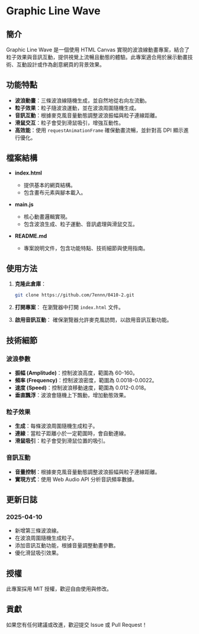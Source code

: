 # Graphic Line Wave

## 簡介

Graphic Line Wave 是一個使用 HTML Canvas 實現的波浪線動畫專案，結合了粒子效果與音訊互動，提供視覺上流暢且動態的體驗。此專案適合用於展示動畫技術、互動設計或作為創意網頁的背景效果。

## 功能特點

- **波浪動畫**：三條波浪線隨機生成，並自然地從右向左流動。
- **粒子效果**：粒子隨波浪運動，並在波浪周圍隨機生成。
- **音訊互動**：根據麥克風音量動態調整波浪振幅與粒子連線距離。
- **滑鼠交互**：粒子會受到滑鼠吸引，增強互動性。
- **高效能**：使用 `requestAnimationFrame` 確保動畫流暢，並針對高 DPI 顯示進行優化。

## 檔案結構

- **index.html**
  - 提供基本的網頁結構。
  - 包含畫布元素與腳本載入。

- **main.js**
  - 核心動畫邏輯實現。
  - 包含波浪生成、粒子運動、音訊處理與滑鼠交互。

- **README.md**
  - 專案說明文件，包含功能特點、技術細節與使用指南。

## 使用方法

1. **克隆此倉庫**：
   ```bash
   git clone https://github.com/7ennn/0410-2.git
   ```

2. **打開專案**：
   在瀏覽器中打開 `index.html` 文件。

3. **啟用音訊互動**：
   確保瀏覽器允許麥克風訪問，以啟用音訊互動功能。

## 技術細節

### 波浪參數

- **振幅 (Amplitude)**：控制波浪高度，範圍為 60-160。
- **頻率 (Frequency)**：控制波浪密度，範圍為 0.0018-0.0022。
- **速度 (Speed)**：控制波浪移動速度，範圍為 0.012-0.018。
- **垂直飄浮**：波浪會隨機上下飄動，增加動態效果。

### 粒子效果

- **生成**：每條波浪周圍隨機生成粒子。
- **連線**：當粒子距離小於一定範圍時，會自動連線。
- **滑鼠吸引**：粒子會受到滑鼠位置的吸引。

### 音訊互動

- **音量控制**：根據麥克風音量動態調整波浪振幅與粒子連線距離。
- **實現方式**：使用 Web Audio API 分析音訊頻率數據。

## 更新日誌

### 2025-04-10
- 新增第三條波浪線。
- 在波浪周圍隨機生成粒子。
- 添加音訊互動功能，根據音量調整動畫參數。
- 優化滑鼠吸引效果。

## 授權

此專案採用 MIT 授權，歡迎自由使用與修改。

## 貢獻

如果您有任何建議或改進，歡迎提交 Issue 或 Pull Request！